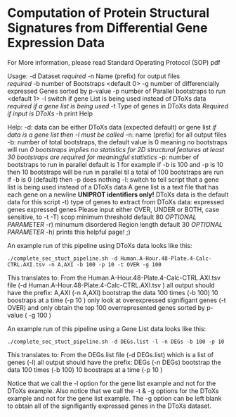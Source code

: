 
# Computation of Protein Structural Signatures from Differential Gene Expression Data 

For More information, please read Standard Operating Protocol (SOP) pdf

Usage:
	 -d Dataset 
		*required* 
	 -n Name (prefix) for output files  
		*required* 
	 -b number of Bootstraps 
		<default 0> 
	 -g number of differencially expressed Genes sorted by p-value 
		<default all differencitally expressed genes>
	 -p number of Parallel bootstraps to run
		<default 1>
	 -l switch if gene List is being used instead of DToXs data
		*required if a gene list is being used*
	 -t Type of genes in DToXs data <OVER> <UNDER> <BOTH>
		*Required if input is DToXs*
	 -h print Help

Help:
	-d: data can be either DToXs data (expected default) or gene list
	    	*if data is a gene list then -l must be called*
	-n: name (prefix) for all output files
	-b: number of total bootstraps, the default value is 0 meaning no bootstraps will run
		*0 bootstraps implies no statistics for 2D structural features*
		*at least 30 bootstraps are required for meaningful statistics*
	-p: number of bootstraps to run in parallel
		default is 1
		for example if -b is 100 and -p is 10 then 10 bootstraps will be run in parallel til a total of 100 bootstraps are run
		if -b is 0 (default) then -p does nothing
	-l: switch to tell script that a gene list is being used instead of a DToXs data
		A gene list is a text file that has each gene on a newline
			**UNIPROT identifiers only!**
		DToXs data is the default data for this script
	-t) type of genes to extract from DToXs data:
		<OVER>expressed genes
		<UNDER>expressed genes
		<BOTH>
		Please input either OVER, UNDER or BOTH, case sensitive, to -t
	-T) scop minimum threshold default 80 *OPTIONAL PARAMETER*
	-r) minumum disordered Region length default 30 *OPTIONAL PARAMETER*
	-h) prints this helpful page! ;)

An example run of this pipeline using DToXs data looks like this:

	./complete_sec_stuct_pipeline.sh -d Human.A-Hour.48-Plate.4-Calc-CTRL.AXI.tsv -n A,AXI -b 100 -p 10 -t OVER -g 100

This translates to:
	From the Human.A-Hour.48-Plate.4-Calc-CTRL.AXI.tsv file (-d Human.A-Hour.48-Plate.4-Calc-CTRL.AXI.tsv )
	all output should have the prefix: A,AXI (-n A,AXI)
	bootstrap the data 100 times (-b 100)
	10 boostraps at a time (-p 10 )
	only look at overexpressed signifigant genes (-t OVER)
	and only obtain the top 100 overrepresented genes sorted by p-value ( -g 100 )

An example run of this pipeline using a Gene List data looks like this:

	./complete_sec_stuct_pipeline.sh -d DEGs.list -l -n DEGs -b 100 -p 10

This translates to:
	From the DEGs.list  file (-d DEGs.list)
	which is a list of genes (-l)
	all output should have the prefix: DEGs (-n DEGs)
	bootstrap the data 100 times (-b 100)
	10 boostraps at a time (-p 10 )

Notice that we call the -l option for the gene list example and not for the DToXs example.
Also notice that we call the -t & -g options for the DToXs example and not for the gene list example.
	The -g option can be left blank to obtain all of the signifigantly expressed genes in the DToXs dataset.

